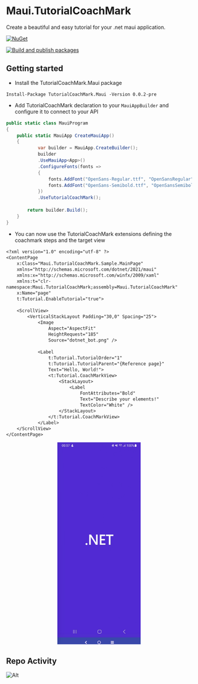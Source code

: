 # Maui.TutorialCoachMark
Create a beautiful and easy tutorial for your .net maui application.


 [![NuGet](https://img.shields.io/nuget/v/TutorialCoachMark.Maui.svg)](https://www.nuget.org/packages/TutorialCoachMark.Maui/)
 
 [![Build and publish packages](https://github.com/felipebaltazar/Maui.TutorialCoachMark/actions/workflows/PackageCI.yml/badge.svg)](https://github.com/felipebaltazar/Maui.TutorialCoachMark/actions/workflows/PackageCI.yml)


 ## Getting started

- Install the TutorialCoachMark.Maui package

 ```
 Install-Package TutorialCoachMark.Maui -Version 0.0.2-pre
 ```

- Add TutorialCoachMark declaration to your `MauiAppBuilder` and configure it to connect to your API

```csharp
public static class MauiProgram
{
	public static MauiApp CreateMauiApp()
	{
            var builder = MauiApp.CreateBuilder();
            builder
            .UseMauiApp<App>()
            .ConfigureFonts(fonts =>
            {
                fonts.AddFont("OpenSans-Regular.ttf", "OpenSansRegular");
                fonts.AddFont("OpenSans-Semibold.ttf", "OpenSansSemibold");
            })
            .UseTutorialCoachMark();

		return builder.Build();
	}
}
```

- You can now use the TutorialCoachMark extensions defining the coachmark steps and the target view


```xaml
<?xml version="1.0" encoding="utf-8" ?>
<ContentPage
    x:Class="Maui.TutorialCoachMark.Sample.MainPage"
    xmlns="http://schemas.microsoft.com/dotnet/2021/maui"
    xmlns:x="http://schemas.microsoft.com/winfx/2009/xaml"
    xmlns:t="clr-namespace:Maui.TutorialCoachMark;assembly=Maui.TutorialCoachMark"
    x:Name="page"
    t:Tutorial.EnableTutorial="true">

    <ScrollView>
        <VerticalStackLayout Padding="30,0" Spacing="25">
            <Image
                Aspect="AspectFit"
                HeightRequest="185"
                Source="dotnet_bot.png" />

            <Label
                t:Tutorial.TutorialOrder="1"
                t:Tutorial.TutorialParent="{Reference page}"
                Text="Hello, World!">
                <t:Tutorial.CoachMarkView>
                    <StackLayout>
                        <Label
                            FontAttributes="Bold"
                            Text="Describe your elements!"
                            TextColor="White" />
                    </StackLayout>
                </t:Tutorial.CoachMarkView>
            </Label>
    </ScrollView>
</ContentPage>

```



<p align="center">
	<kbd>
		<img src="https://github.com/felipebaltazar/Maui.TutorialCoachMark/blob/main/Images/sample.gif" alt="home page" width=45% />
	</kbd>
</p>



## Repo Activity

![Alt](https://repobeats.axiom.co/api/embed/c403bea6cd53d846917c19507a78080847b09ce6.svg "Repobeats analytics image")

